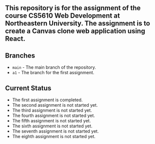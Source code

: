 ## This repository is for the assignment of the course CS5610 Web Development at Northeastern University. The assignment is to create a Canvas clone web application using React.

## Branches
- `main` - The main branch of the repository.
- `a1` - The branch for the first assignment.

## Current Status
- The first assignment is completed.
- The second assignment is not started yet.
- The third assignment is not started yet.
- The fourth assignment is not started yet.
- The fifth assignment is not started yet.
- The sixth assignment is not started yet.
- The seventh assignment is not started yet.
- The eighth assignment is not started yet.
